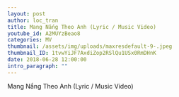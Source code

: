 ```yaml
---
layout: post
author: loc_tran
title: Mang Nắng Theo Anh (Lyric / Music Video)
youtube_id: A2MUYzBeao8
categories: MV
thumbnail: /assets/img/uploads/maxresdefault-9-.jpeg
thumbnail_ID: 1tvwYiJF7AxdiZop2RSlQu1USx0RmDHnK
date: 2018-06-28 12:00:00
intro_paragraph: ""
---
```

Mang Nắng Theo Anh (Lyric / Music Video)
